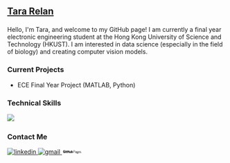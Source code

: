## <p> <a href="https://tararelan.github.io/" rel="nofollow noreferrer" target="_blank">Tara Relan</a>
Hello, I'm Tara, and welcome to my GitHub page! I am currently a final year electronic engineering student at the Hong Kong University of Science and Technology (HKUST). I am interested in data science (especially in the field of biology) and creating computer vision models.
### Current Projects
- ECE Final Year Project (MATLAB, Python)

### Technical Skills
<p>
  <img src="https://skillicons.dev/icons?i=py,cpp,matlab,html,css,js,django,pytorch,tensorflow,sklearn,opencv,aws,gcp,git,gitlab" />
</p>

### Contact Me
<p>
  <a href="https://www.linkedin.com/in/tararelan/" rel="nofollow noreferrer" target="_blank">
    <img src="https://img.shields.io/badge/LinkedIn-0077B5?style=for-the-badge&logo=linkedin&logoColor=white" alt="linkedin">
  </a>
  <a href="mailto: tararelan@gmail.com" rel="nofollow noreferrer" target="_blank">
    <img src="https://img.shields.io/badge/Gmail-D14836?style=for-the-badge&logo=gmail&logoColor=white" alt="gmail">
  </a>
  <a href="tararelan.github.io" rel="nofollow noreferrer" target="_blank">
    <img src="https://github.com/tararelan/tararelan/blob/main/githubpages.jpg" height="10px" alt="github pages">
  </a>
</p>
